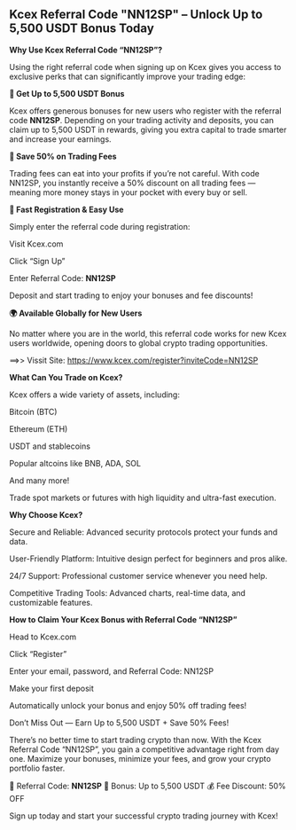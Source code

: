 ## Kcex Referral Code "NN12SP" – Unlock Up to 5,500 USDT Bonus Today

**Why Use Kcex Referral Code “NN12SP”?**

Using the right referral code when signing up on Kcex gives you access to exclusive perks that can significantly improve your trading edge:

**🎉 Get Up to 5,500 USDT Bonus**

Kcex offers generous bonuses for new users who register with the referral code **NN12SP**. Depending on your trading activity and deposits, you can claim up to 5,500 USDT in rewards, giving you extra capital to trade smarter and increase your earnings.

**💸 Save 50% on Trading Fees**

Trading fees can eat into your profits if you’re not careful. With code NN12SP, you instantly receive a 50% discount on all trading fees — meaning more money stays in your pocket with every buy or sell.

**🚀 Fast Registration & Easy Use**

Simply enter the referral code during registration:

Visit Kcex.com

Click “Sign Up”

Enter Referral Code: **NN12SP**

Deposit and start trading to enjoy your bonuses and fee discounts!

**🌍 Available Globally for New Users**

No matter where you are in the world, this referral code works for new Kcex users worldwide, opening doors to global crypto trading opportunities.

==>> Vissit Site: https://www.kcex.com/register?inviteCode=NN12SP

**What Can You Trade on Kcex?**

Kcex offers a wide variety of assets, including:

Bitcoin (BTC)

Ethereum (ETH)

USDT and stablecoins

Popular altcoins like BNB, ADA, SOL

And many more!

Trade spot markets or futures with high liquidity and ultra-fast execution.

**Why Choose Kcex?**

Secure and Reliable: Advanced security protocols protect your funds and data.

User-Friendly Platform: Intuitive design perfect for beginners and pros alike.

24/7 Support: Professional customer service whenever you need help.

Competitive Trading Tools: Advanced charts, real-time data, and customizable features.

**How to Claim Your Kcex Bonus with Referral Code “**NN12SP**”**

Head to Kcex.com

Click “Register”

Enter your email, password, and Referral Code: NN12SP

Make your first deposit

Automatically unlock your bonus and enjoy 50% off trading fees!

Don’t Miss Out — Earn Up to 5,500 USDT + Save 50% Fees!

There’s no better time to start trading crypto than now. With the Kcex Referral Code “NN12SP”, you gain a competitive advantage right from day one. Maximize your bonuses, minimize your fees, and grow your crypto portfolio faster.

🔗 Referral Code: **NN12SP**
🎁 Bonus: Up to 5,500 USDT
💰 Fee Discount: 50% OFF

Sign up today and start your successful crypto trading journey with Kcex!
